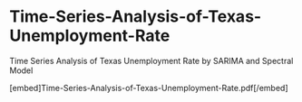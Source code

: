# Time-Series-Analysis-of-Texas-Unemployment-Rate
Time Series Analysis of Texas Unemployment Rate by SARIMA and Spectral Model

[embed]Time-Series-Analysis-of-Texas-Unemployment-Rate.pdf[/embed]
